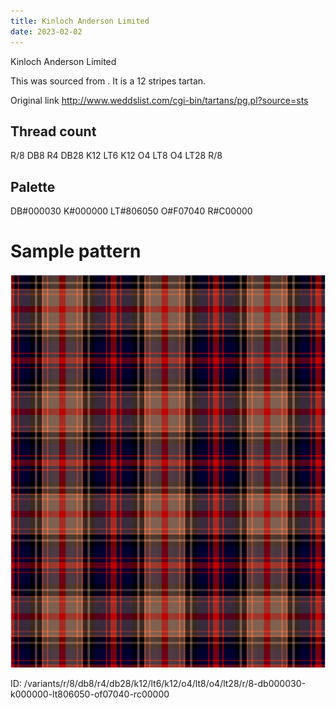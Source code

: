 ```yaml
---
title: Kinloch Anderson Limited
date: 2023-02-02
---
```

Kinloch Anderson Limited

This was sourced from <no value>.  It is a 12 stripes tartan.

Original link http://www.weddslist.com/cgi-bin/tartans/pg.pl?source=sts

## Thread count
R/8 DB8 R4 DB28 K12 LT6 K12 O4 LT8 O4 LT28 R/8

## Palette
DB#000030 K#000000 LT#806050 O#F07040 R#C00000

# Sample pattern

![Tartan detail](tartan.png "R/8 DB8 R4 DB28 K12 LT6 K12 O4 LT8 O4 LT28 R/8 tartan")

ID: /variants/r/8/db8/r4/db28/k12/lt6/k12/o4/lt8/o4/lt28/r/8-db000030-k000000-lt806050-of07040-rc00000